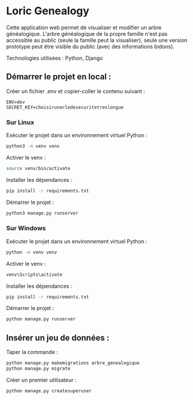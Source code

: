 # Loric Genealogy
Cette application web permet de visualiser et modifier un arbre généalogique.
L'arbre généalogique de la propre famille n'est pas accessible au public (seule la famille peut la visualiser),
seule une version prototype peut être visible du public (avec des informations bidons).

Technologies utilisées : Python, Django

## Démarrer le projet en local :

Créer un fichier .env et copier-coller le contenu suivant :
```env
ENV=dev
SECRET_KEY=choisirunecledesecuritetreslongue
```

### Sur Linux
Exécuter le projet dans un environnement virtuel Python :
``` bash
python3 -m venv venv
```
Activer le venv :
```bash
source venv/bin/activate
```

Installer les dépendances :
```bash
pip install -r requirements.txt
```
Démarrer le projet :
```bash
python3 manage.py runserver
```

### Sur Windows
Exécuter le projet dans un environnement virtuel Python :
```bash
python -m venv venv
```
Activer le venv :
```bash
venv\Scripts\activate
```

Installer les dépendances :
```bash
pip install -r requirements.txt
```
Démarrer le projet :
```bash
python manage.py runserver
```

## Insérer un jeu de données :
Taper la commande :
```bash
python manage.py makemigrations arbre_genealogique
python manage.py migrate
```

Créer un premier utilisateur :
```
python manage.py createsuperuser
```